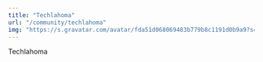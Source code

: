 ```yaml
---
title: "Techlahoma"
url: "/community/techlahoma"
img: "https://s.gravatar.com/avatar/fda51d068069483b779b8c1191d0b9a9?s=80"
---
```


Techlahoma